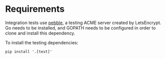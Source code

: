 # Requirements

Integration tests use [pebble](https://github.com/letsencrypt/pebble), a testing ACME server
created by LetsEncrypt. Go needs to be installed, and GOPATH needs to be configured in order
to clone and install this dependency.

To install the testing dependencies:
```
pip install '.[test]'
```